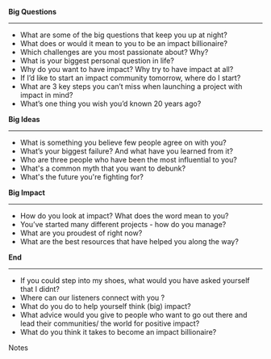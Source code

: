   

**Big Questions**

---

- What are some of the big questions that keep you up at night?
- What does or would it mean to you to be an impact billionaire?
- Which challenges are you most passionate about? Why?
- What is your biggest personal question in life?
- Why do you want to have impact? Why try to have impact at all?
- If I’d like to start an impact community tomorrow, where do I start?
- What are 3 key steps you can’t miss when launching a project with impact in mind?
- What’s one thing you wish you’d known 20 years ago?

**Big Ideas**

---

- What is something you believe few people agree on with you?
- What’s your biggest failure? And what have you learned from it?
- Who are three people who have been the most influential to you?
- What's a common myth that you want to debunk?
- What's the future you're fighting for?

**Big Impact**

---

- How do you look at impact? What does the word mean to you?
- You’ve started many different projects - how do you manage?
- What are you proudest of right now?
- What are the best resources that have helped you along the way?

**End**

---

- If you could step into my shoes, what would you have asked yourself that I didnt?
- Where can our listeners connect with you ?
- What do you do to help yourself think (big) impact?
- What advice would you give to people who want to go out there and lead their communities/ the world for positive impact?
- What do you think it takes to become an impact billionaire?

Notes